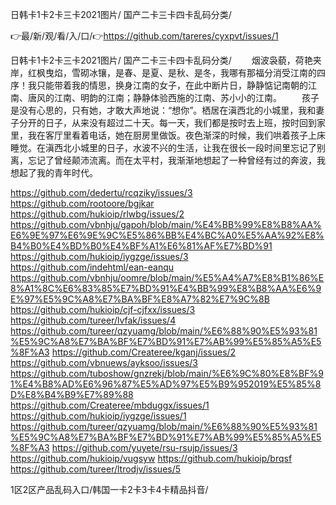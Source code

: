 日韩卡1卡2卡三卡2021图片/
国产二卡三卡四卡乱码分类/


👉最/新/观/看/入/口/👉https://github.com/tareres/cyxpvt/issues/1

日韩卡1卡2卡三卡2021图片/
国产二卡三卡四卡乱码分类/
　　烟波袅藐，荷艳夹岸，红枫曳焰，雪砌冰镶，是春、是夏、是秋、是冬，我哪有那福分消受江南的四序！我只能带着我的情思，换身江南的女子，在此中断片日，静静惦记南朝的江南、唐风的江南、明韵的江南；静静体验西施的江南、苏小小的江南。
　　孩子是没有心思的，只有她，才敢大声地说：“想你”。栖居在滇西北的小城里，我和妻子分开的日子，从来没有超过二十天。每一天，我们都是按时去上班，按时回到家里，我在客厅里看着电话，她在厨房里做饭。夜色渐深的时候，我们哄着孩子上床睡觉。在滇西北小城里的日子，水波不兴的生活，让我在很长一段时间里忘记了别离，忘记了曾经颠沛流离。而在太平村，我渐渐地想起了一种曾经有过的奔波，我想起了我的青年时代。


https://github.com/dedertu/rcqziky/issues/3
https://github.com/rootoore/bgjkar
https://github.com/hukioip/rlwbg/issues/2
https://github.com/vbnhju/gapoh/blob/main/%E4%BB%99%E8%B8%AA%E6%9E%97%E6%9E%9C%E5%86%BB%E4%BC%A0%E5%AA%92%E8%B4%B0%E4%BD%B0%E4%BF%A1%E6%81%AF%E7%BD%91
https://github.com/hukioip/iygzge/issues/3
https://github.com/indehtml/ean-eanqu
https://github.com/vbnhju/oomre/blob/main/%E5%A4%A7%E8%B1%86%E8%A1%8C%E6%83%85%E7%BD%91%E4%BB%99%E8%B8%AA%E6%9E%97%E5%9C%A8%E7%BA%BF%E8%A7%82%E7%9C%8B
https://github.com/hukioip/cjf-cjfxx/issues/3
https://github.com/tureer/lvfak/issues/4
https://github.com/tureer/qzyuamg/blob/main/%E6%88%90%E5%93%81%E5%9C%A8%E7%BA%BF%E7%BD%91%E7%AB%99%E5%85%A5%E5%8F%A3
https://github.com/Createree/kganj/issues/2
https://github.com/vbnuews/ayksoo/issues/3
https://github.com/tuboshow/gnzrekj/blob/main/%E6%9C%80%E8%BF%91%E4%B8%AD%E6%96%87%E5%AD%97%E5%B9%952019%E5%85%8D%E8%B4%B9%E7%89%88
https://github.com/Createree/mbduggx/issues/1
https://github.com/hukioip/iygzge/issues/1
https://github.com/tureer/qzyuamg/blob/main/%E6%88%90%E5%93%81%E5%9C%A8%E7%BA%BF%E7%BD%91%E7%AB%99%E5%85%A5%E5%8F%A3
https://github.com/yuyete/rsu-rsujp/issues/3
https://github.com/hukioip/vugsyw
https://github.com/hukioip/brqsf
https://github.com/tureer/ltrodjv/issues/5

1区2区产品乱码入口/韩国一卡2卡3卡4卡精品抖音/
